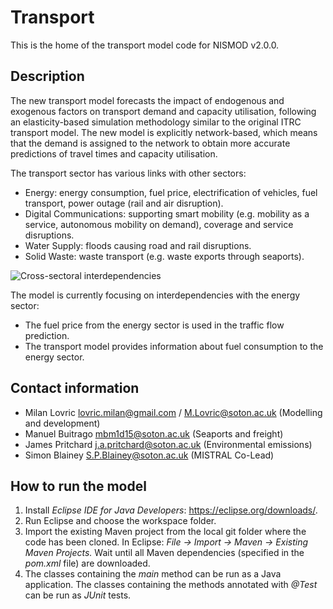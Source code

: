 # Transport

This is the home of the transport model code for NISMOD v2.0.0.

## Description

The new transport model forecasts the impact of endogenous and exogenous factors on transport demand and capacity utilisation, following an elasticity-based simulation methodology similar to the original ITRC transport model. The new model is explicitly network-based, which means that the demand is assigned to the network to obtain more accurate predictions of travel times and capacity utilisation.

The transport sector has various links with other sectors:
* Energy: energy consumption, fuel price, electrification of vehicles, fuel transport, power outage (rail and air disruption).
* Digital Communications: supporting smart mobility (e.g. mobility as a service, autonomous mobility on demand), coverage and service disruptions.
* Water Supply: floods causing road and rail disruptions.
* Solid Waste: waste transport (e.g. waste exports through seaports).

![Cross-sectoral interdependencies](https://cloud.githubusercontent.com/assets/7933541/21935019/abdd2b2c-d9a3-11e6-9b81-1a5acb8419bb.jpg)

The model is currently focusing on interdependencies with the energy sector:
*	The fuel price from the energy sector is used in the traffic flow prediction.
*	The transport model provides information about fuel consumption to the energy sector.

## Contact information

* Milan Lovric lovric.milan@gmail.com / M.Lovric@soton.ac.uk (Modelling and development)
* Manuel Buitrago mbm1d15@soton.ac.uk (Seaports and freight)
* James Pritchard j.a.pritchard@soton.ac.uk (Environmental emissions)
* Simon Blainey S.P.Blainey@soton.ac.uk (MISTRAL Co-Lead)

## How to run the model

1. Install *Eclipse IDE for Java Developers*: https://eclipse.org/downloads/.
2. Run Eclipse and choose the workspace folder.
3. Import the existing Maven project from the local git folder where the code has been cloned. In Eclipse: *File -> Import -> Maven -> Existing Maven Projects.* Wait until all Maven dependencies (specified in the *pom.xml* file) are downloaded.
4. The classes containing the *main* method can be run as a Java application. The classes containing the methods annotated with *@Test* can be run as *JUnit* tests.
